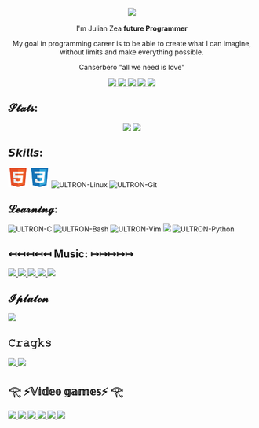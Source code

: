 <p align="center">
  <a href="https://github.com/JulianZea" target="_blank">
  <img src="https://www.muyseguridad.net/wp-content/uploads/2022/04/anonymous.jpg" with="300" height="300" padding="auto" border="radius">
  </a>
  <p align="center">I'm Julian Zea <strong> future Programmer</strong>

<p align="center">My goal in programming career is to be able to create what I can imagine, without limits and make everything possible.</p>
<p align="center">Canserbero "all we need is love"</p>


<div align="center">
  <a href="https://twitter.com/JulinZea2?t=m4NUcgnp_nat0arm-We0JQ&s=08" target="_blank">
    <img height="32" src="http://assets.stickpng.com/images/580b57fcd9996e24bc43c53e.png">
  </a>
  <a href="https://www.instagram.com/cesarjulianzea/" target="_blank">
    <img height="32" src="http://assets.stickpng.com/images/580b57fcd9996e24bc43c521.png" target="_blank">
  </a>
  <a href="https://www.linkedin.com/feed/update/urn:li:activity:6946127934281666561/" target="_blank">
    <img height="32" src="https://www.marcoszuniga.com/wp-content/uploads/2020/05/Linkedin-Logo.png" target="_blank">
  </a>
  <a href="https://medium.com/@cesarjulianzeabravo/static-libraries-in-c-f540c96f2dcb" target="_blank">
    <img height="32" src="https://img.shields.io/badge/Medium-12100E?style=for-the-badge&logo=medium&logoColor=white" target="_blank">
  </a>
  <a href="https://www.youtube.com/channel/UCPuCeKKZq2ornYAziTYkvdA" target="_blank">
    <img height="32" src="http://assets.stickpng.com/thumbs/580b57fcd9996e24bc43c545.png" target="_blank">
  </a>
</div>

<h2>𝓢𝓽𝓪𝓽𝓼:</h2>
<div align="center">
  <img height="180em" src="https://github-readme-stats.vercel.app/api?username=julianZea&show_icons=true&theme=tokyonight">
  <img height="180em" src="https://github-readme-stats.vercel.app/api/top-langs/?username=julianZea&layout=compact&theme=tokyonight">
</div>

<h2>𝙎𝙠𝙞𝙡𝙡𝙨:</h2>
<div>
  <a href="https://www.youtube.com/watch?v=MJkdaVFHrto&t=4539s" target="_blank">
  <img alt="ULTRON-HTML" height="40" src="https://raw.githubusercontent.com/devicons/devicon/master/icons/html5/html5-original.svg"></a>
  <img alt="ULTRON-CSS" height="40" src="https://raw.githubusercontent.com/devicons/devicon/master/icons/css3/css3-original.svg">
  <img alt="ULTRON-Linux" height="40" src="https://cdn.jsdelivr.net/gh/devicons/devicon/icons/linux/linux-original.svg">
  <img alt="ULTRON-Git" height="40" src="https://cdn.jsdelivr.net/gh/devicons/devicon/icons/git/git-original.svg">
</div>

<h2>𝓛𝓮𝓪𝓻𝓷𝓲𝓷𝓰:</h2>
<div>
  <img alt="ULTRON-C" height="40" src="https://cdn.jsdelivr.net/gh/devicons/devicon/icons/c/c-original.svg">
  <img alt="ULTRON-Bash" height="40" src="https://upload.wikimedia.org/wikipedia/commons/4/4b/Bash_Logo_Colored.svg">
  <img alt="ULTRON-Vim" height="40" src="https://www.iconattitude.com/icons/open_icon_library/apps/png/256/vim-4.png">
  <img alt"ULTRON-JavaScript" height="40" src="https://th.bing.com/th/id/R.ec910c84aeb7b40810ccb0783a29f93d?rik=BXxAbZy1sliPpQ&pid=ImgRaw&r=0&sres=1&sresct=1">
  <img alt="ULTRON-Python" height="40" src="https://th.bing.com/th/id/R.b1c66d2b33344feb0f619c5804026f44?rik=Z1uP%2bdIli64kfg&pid=ImgRaw&r=0">
</div>

<h2>↤↤↤↤↤ Music: ↦↦↦↦↦</h2>
<a href="https://www.youtube.com/watch?v=ApDOan6yT3c&list=PLZd6iVLofN2Pe8NHXUo8gHLKBu38PjUE3" target="_blank">
    <img height="50" src="https://upload.wikimedia.org/wikipedia/commons/4/40/Canserbero_Vida.jpg">
  </a>
<a href="https://www.youtube.com/watch?v=NA7hk1waODg&list=PLD7CF0BAAA0B7D594" target="_blank">
    <img height="50" src="https://upload.wikimedia.org/wikipedia/commons/c/cc/Canserbero_Muerte.jpg">
  </a>
<a href="https://www.youtube.com/watch?v=PNmGNsKH1DA&list=PL0YEPAzWUDJk281IVKZ42lwDF-MoLNpKN" target="_blank">
    <img height="50" src="https://lastfm.freetls.fastly.net/i/u/300x300/fc92fb544bc7f563557152986e33d364.jpg">
  </a>
<a href="https://www.youtube.com/watch?v=Jo9bWzi7Xr4&list=PL0YEPAzWUDJmUupW8lXl9KDSDOvZWSKyR" target="_blank">
    <img height="50" src="https://lastfm.freetls.fastly.net/i/u/300x300/5e6cf2decb69aeeb2b5329a8dfe0b318.jpg">
  </a>
<a href="https://www.youtube.com/watch?v=3bY6BlFgz8Y&list=PL0YEPAzWUDJkk-SCmJltqXTMPTxQr6Dq5" target="_blank">
    <img height="50" src="https://i.scdn.co/image/ab67616d0000b273e30da1080d1bdfcf18f962ea">
  </a>
<h2> 𝓘𝓹𝓵𝓾𝓽𝓸𝓷 </h2>
<a href="https://ipluton.com" target="_blank">
    <img height="50" src="https://ipluton.com/favicon/apple-icon-180x180.png"> </a>
<h2>𝙲𝚛𝚊𝚐𝚔𝚜</h2>
<a href="https://github.com/agerard14/agerard14/blob/main/README.md" target="_blank">
    <img height="50" src="https://pbs.twimg.com/profile_images/1525999220926435329/X3Ntt2Gi_400x400.jpg"> </a>
<a href="https://github.com/carloscm2022" target="_blank">
    <img height="50" src="https://scontent.flim15-1.fna.fbcdn.net/v/t31.18172-8/15304262_1243904645672226_3029744590826140326_o.jpg?_nc_cat=104&ccb=1-7&_nc_sid=09cbfe&_nc_eui2=AeGbbK2-xiDtBU2p1LTMccnRp_5BsI58paSn_kGwjnylpHFEWn2o3Kfdj97EqsLJL3MahGsFD4wvL_TBeGtuPF1z&_nc_ohc=mofkJkZVwVkAX_egjxO&_nc_ht=scontent.flim15-1.fna&oh=00_AT_o_1EB9Mf4c-yZXs3_JPSlBTpYhx9DQm0nkciQtSsubA&oe=62DC9485"> </a>
  


<h2>𓂀 ⚡𝕍𝕚𝕕𝕖𝕠 𝕘𝕒𝕞𝕖𝕤⚡ 𓂀</h2>
<a href="https://www.rockstargames.com/gta-v" target="_blank">
    <img height="50" src="https://i.pinimg.com/originals/62/0c/89/620c89a5f0347147ea17036be706fc1b.png"> </a>
<a href="https://www.rockstargames.com/gta-online" target="_blank">
    <img height="50" src="https://media-rockstargames-com.akamaized.net/tina-uploads/posts/9k922a7212kao3/d6ad28bf10dbe824d2031f0673a59bdd9e044507.jpg"> </a>
<a href="https://www.epicgames.com/site/es-ES/home" target="_blank">
    <img height="50" src="https://upload.wikimedia.org/wikipedia/commons/a/a7/Epic_Games_logo.png"> </a>
<a href="https://www.epicgames.com/fortnite/es-ES/home" target="_blank">
    <img height="50" src="https://www.epicgames.com/fortnite/es-MX/creative/docs/Images/placeholder-topic.jpg"> </a>
<a href="https://www.fallguys.com/es-ES" target="_blank">
    <img height="50" src="https://static.wikia.nocookie.net/dei8941/images/4/49/Fall_Guys_Ultimate_Knockout_-_logo_%28Ingl%C3%A9s%2C_internacional%29.png/revision/latest?cb=20210106021056&path-prefix=es"> </a>
<a href="https://www.minecraft.net/es-es" target="_blank">
    <img height="50" src="https://static.wikia.nocookie.net/minecraft_gamepedia/images/f/fd/Bedrock_Edition_App_Store_icon.png/revision/latest/scale-to-width-down/250?cb=20210914141811"> </a>
